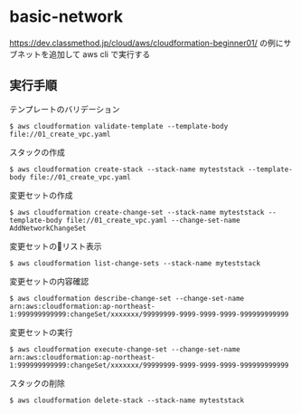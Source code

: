 # basic-network
https://dev.classmethod.jp/cloud/aws/cloudformation-beginner01/ の例にサブネットを追加して aws cli で実行する

## 実行手順
テンプレートのバリデーション
```
$ aws cloudformation validate-template --template-body file://01_create_vpc.yaml
```

スタックの作成
```
$ aws cloudformation create-stack --stack-name myteststack --template-body file://01_create_vpc.yaml
```

変更セットの作成
```
$ aws cloudformation create-change-set --stack-name myteststack --template-body file://01_create_vpc.yaml --change-set-name AddNetworkChangeSet
```

変更セットのリスト表示
```
$ aws cloudformation list-change-sets --stack-name myteststack
```

変更セットの内容確認
```
$ aws cloudformation describe-change-set --change-set-name arn:aws:cloudformation:ap-northeast-1:999999999999:changeSet/xxxxxxx/99999999-9999-9999-9999-999999999999
```

変更セットの実行
```
$ aws cloudformation execute-change-set --change-set-name arn:aws:cloudformation:ap-northeast-1:999999999999:changeSet/xxxxxxx/99999999-9999-9999-9999-999999999999
```

スタックの削除
```
$ aws cloudformation delete-stack --stack-name myteststack
```